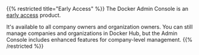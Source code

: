 ---
---

{{% restricted title="Early Access" %}}
The Docker Admin Console is an [early access](../manuals/release-lifecycle.md#early-access-ea) product.

It's available to all company owners and organization owners. You can still manage companies and organizations in Docker Hub, but the Admin Console includes enhanced features for company-level management.
{{% /restricted %}}
